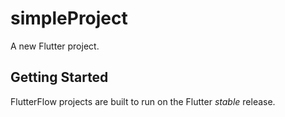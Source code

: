 # simpleProject

A new Flutter project.

## Getting Started

FlutterFlow projects are built to run on the Flutter _stable_ release.
